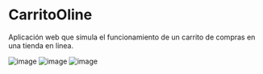 # CarritoOline
Aplicación web que simula el funcionamiento de un carrito de compras en una tienda en linea. 

![image](https://github.com/Yoel-Gasca/CarritoOnline/assets/83617933/8b37ccf9-0022-4c52-a16b-45eeb9d1d25d)
![image](https://github.com/Yoel-Gasca/CarritoOnline/assets/83617933/b7d81cd2-1796-45a8-8d28-be1eb658ca31)
![image](https://github.com/Yoel-Gasca/CarritoOnline/assets/83617933/141c2ad3-bdb0-4f9d-82ff-b49d94da2153)


